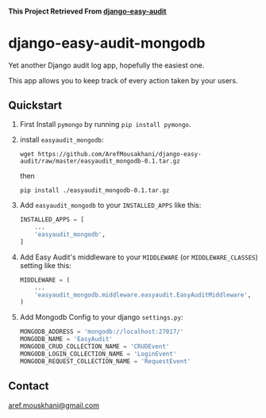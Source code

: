 #### This Project Retrieved From [django-easy-audit](https://github.com/soynatan/django-easy-audit )

# django-easy-audit-mongodb

Yet another Django audit log app, hopefully the easiest one.

This app allows you to keep track of every action taken by your users.

## Quickstart

1. First Install `pymongo` by running `pip install pymongo`.

2. install `easyaudit_mongodb`:

    ``` 
    wget https://github.com/ArefMousakhani/django-easy-audit/raw/master/easyaudit_mongodb-0.1.tar.gz
    ```

    then 
    
    ```
    pip install ./easyaudit_mongodb-0.1.tar.gz
    ```
2. Add `easyaudit_mongodb` to your `INSTALLED_APPS` like this:

    ```python
    INSTALLED_APPS = [
        ...
        'easyaudit_mongodb',
    ]
    ```

3. Add Easy Audit's middleware to your `MIDDLEWARE` (or `MIDDLEWARE_CLASSES`) setting like this:

    ```python
    MIDDLEWARE = (
        ...
        'easyaudit_mongodb.middleware.easyaudit.EasyAuditMiddleware',
    )
    ```

4. Add Mongodb Config to your django `settings.py`:

    ```python
    MONGODB_ADDRESS = 'mongodb://localhost:27017/'
    MONGODB_NAME = 'EasyAudit'
    MONGODB_CRUD_COLLECTION_NAME = 'CRUDEvent'
    MONGODB_LOGIN_COLLECTION_NAME = 'LoginEvent'
    MONGODB_REQUEST_COLLECTION_NAME = 'RequestEvent'
    ```

## Contact

[aref.mouskhani@gmail.com](mailto:aref.mousakhani@gmail.com)
